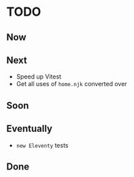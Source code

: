 # TODO

## Now

## Next

- Speed up Vitest
- Get all uses of `home.njk` converted over

## Soon

## Eventually

- `new Eleventy` tests

## Done
